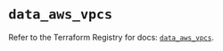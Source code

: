 # `data_aws_vpcs`

Refer to the Terraform Registry for docs: [`data_aws_vpcs`](https://registry.terraform.io/providers/hashicorp/aws/6.12.0/docs/data-sources/vpcs).
